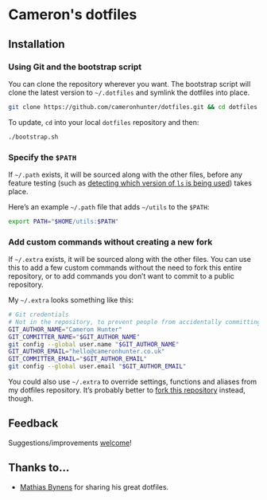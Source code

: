 # Cameron's dotfiles

## Installation

### Using Git and the bootstrap script

You can clone the repository wherever you want. The bootstrap script will clone the latest version to `~/.dotfiles` and symlink the dotfiles into place.

```bash
git clone https://github.com/cameronhunter/dotfiles.git && cd dotfiles && ./bootstrap.sh
```

To update, `cd` into your local `dotfiles` repository and then:

```bash
./bootstrap.sh
```

### Specify the `$PATH`

If `~/.path` exists, it will be sourced along with the other files, before any feature testing (such as [detecting which version of `ls` is being used](https://github.com/mathiasbynens/dotfiles/blob/aff769fd75225d8f2e481185a71d5e05b76002dc/.aliases#L21-26)) takes place.

Here’s an example `~/.path` file that adds `~/utils` to the `$PATH`:

```bash
export PATH="$HOME/utils:$PATH"
```

### Add custom commands without creating a new fork

If `~/.extra` exists, it will be sourced along with the other files. You can use this to add a few custom commands without the need to fork this entire repository, or to add commands you don’t want to commit to a public repository.

My `~/.extra` looks something like this:

```bash
# Git credentials
# Not in the repository, to prevent people from accidentally committing under my name
GIT_AUTHOR_NAME="Cameron Hunter"
GIT_COMMITTER_NAME="$GIT_AUTHOR_NAME"
git config --global user.name "$GIT_AUTHOR_NAME"
GIT_AUTHOR_EMAIL="hello@cameronhunter.co.uk"
GIT_COMMITTER_EMAIL="$GIT_AUTHOR_EMAIL"
git config --global user.email "$GIT_AUTHOR_EMAIL"
```

You could also use `~/.extra` to override settings, functions and aliases from my dotfiles repository. It’s probably better to [fork this repository](https://github.com/cameronhunter/dotfiles/fork_select) instead, though.

## Feedback

Suggestions/improvements
[welcome](https://github.com/cameronhunter/dotfiles/issues)!

## Thanks to…
* [Mathias Bynens](https://github.com/mathiasbynens/dotfiles) for sharing his great dotfiles.